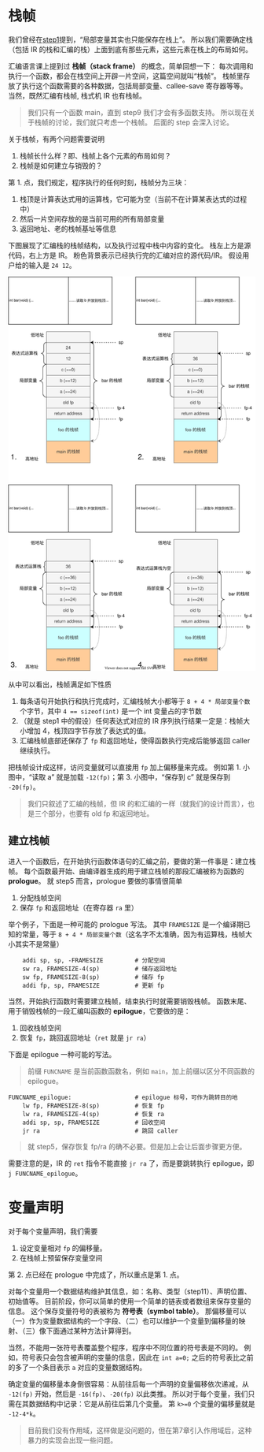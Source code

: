 # 栈帧
我们曾经在[step1](../lab1/ir.md)提到，“局部变量其实也只能保存在栈上”。
所以我们需要确定栈（包括 IR 的栈和汇编的栈）上面到底有那些元素，这些元素在栈上的布局如何。

汇编语言课上提到过 **栈帧（stack frame）** 的概念，简单回想一下：
每次调用和执行一个函数，都会在栈空间上开辟一片空间，这篇空间就叫“栈帧”。
栈帧里存放了执行这个函数需要的各种数据，包括局部变量、callee-save 寄存器等等。
当然，既然汇编有栈帧, 栈式机 IR 也有栈帧。

> 我们只有一个函数 main，直到 step9 我们才会有多函数支持。
> 所以现在关于栈帧的讨论，我们就只考虑一个栈帧。
> 后面的 step 会深入讨论。

关于栈帧，有两个问题需要说明
1. 栈帧长什么样？即、栈帧上各个元素的布局如何？
2. 栈帧是如何建立与销毁的？

第 1. 点，我们规定，程序执行的任何时刻，栈帧分为三块：
1. 栈顶是计算表达式用的运算栈，它可能为空（当前不在计算某表达式的过程中）
2. 然后一片空间存放的是当前可用的所有局部变量
3. 返回地址、老的栈帧基址等信息

下图展现了汇编栈的栈帧结构，以及执行过程中栈中内容的变化。
栈左上方是源代码，右上方是 IR。
粉色背景表示已经执行完的汇编对应的源代码/IR。
假设用户给的输入是 `24 12`。

![](./pics/sf.svg)

从中可以看出，栈帧满足如下性质
1. 每条语句开始执行和执行完成时，汇编栈帧大小都等于 `8 + 4 * 局部变量个数` 个字节，其中 `4 == sizeof(int)` 是一个 int 变量占的字节数
2. （就是 step1 中的假设）任何表达式对应的 IR 序列执行结果一定是：栈帧大小增加 4，栈顶四字节存放了表达式的值。
3. 汇编栈帧底部还保存了 `fp` 和返回地址，使得函数执行完成后能够返回 caller 继续执行。

把栈帧设计成这样，访问变量就可以直接用 `fp` 加上偏移量来完成。
例如第 1. 小图中，“读取 a” 就是加载 `-12(fp)`；第 3. 小图中，“保存到 c” 就是保存到 `-20(fp)`。

> 我们只叙述了汇编的栈帧，但 IR 的和汇编的一样（就我们的设计而言），也是三个部分，也要有 old fp 和返回地址。

## 建立栈帧
进入一个函数后，在开始执行函数体语句的汇编之前，要做的第一件事是：建立栈帧。
每个函数最开始、由编译器生成的用于建立栈帧的那段汇编被称为函数的 **prologue**。
就 step5 而言，prologue 要做的事情很简单
1. 分配栈帧空间
2. 保存 `fp` 和返回地址（在寄存器 `ra` 里）

举个例子，下面是一种可能的 prologue 写法。
其中 `FRAMESIZE` 是一个编译期已知的常量，等于 `8 + 4 * 局部变量个数`（这名字不太准确，因为有运算栈，栈帧大小其实不是常量）
```
    addi sp, sp, -FRAMESIZE         # 分配空间
    sw ra, FRAMESIZE-4(sp)          # 储存返回地址
    sw fp, FRAMESIZE-8(sp)          # 储存 fp
    addi fp, sp, FRAMESIZE          # 更新 fp
```

当然，开始执行函数时需要建立栈帧，结束执行时就需要销毁栈帧。
函数末尾、用于销毁栈帧的一段汇编叫函数的 **epilogue**，它要做的是：
1. 回收栈帧空间
2. 恢复 `fp`，跳回返回地址（`ret` 就是 `jr ra`）

下面是 epilogue 一种可能的写法。
> 前缀 `FUNCNAME` 是当前函数函数名，例如 `main`，加上前缀以区分不同函数的 epilogue。
```
FUNCNAME_epilogue:                  # epilogue 标号，可作为跳转目的地
    lw fp, FRAMESIZE-8(sp)          # 恢复 fp
    lw ra, FRAMESIZE-4(sp)          # 恢复 ra
    addi sp, sp, FRAMESIZE          # 回收空间
    jr ra                           # 跳回 caller
```

> 就 step5，保存恢复 fp/ra 的确不必要。但是加上会让后面步骤更方便。

需要注意的是，IR 的 `ret` 指令不能直接 `jr ra` 了，而是要跳转执行 epilogue，即 `j FUNCNAME_epilogue`。

# 变量声明
对于每个变量声明，我们需要
1. 设定变量相对 `fp` 的偏移量。
2. 在栈帧上预留保存变量空间

第 2. 点已经在 prologue 中完成了，所以重点是第 1. 点。

对每个变量用一个数据结构维护其信息，如：名称、类型（step11）、声明位置、初始值等。
目前阶段，你可以简单的使用一个简单的链表或者数组来保存变量的信息。
这个保存变量符号的表被称为 **符号表（symbol table）**。
那偏移量可以（一）作为变量数据结构的一个字段、（二）也可以维护一个变量到偏移量的映射、（三）像下面通过某种方法计算得到。

当然，不能用一张符号表覆盖整个程序，程序中不同位置的符号表是不同的。
例如，符号表只会包含被声明的变量的信息，因此在 `int a=0;` 之后的符号表比之前的多了一个条目表示 `a` 对应的变量数据结构。

确定变量的偏移量本身倒很容易：从前往后每一个声明的变量偏移依次递减，从 `-12(fp)` 开始，然后是 `-16(fp)`、`-20(fp)` 以此类推。
所以对于每个变量，我们只需在其数据结构中记录：它是从前往后第几个变量。
第 `k>=0` 个变量的偏移量就是 `-12-4*k`。

> 目前我们没有作用域，这样做是没问题的，但在第7章引入作用域后，这种暴力的实现会出现一些问题。

